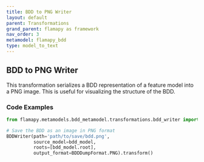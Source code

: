 ```yaml
---
title: BDD to PNG Writer
layout: default
parent: Transformations
grand_parent: flamapy as framework
nav_order: 3
metamodel: flamapy_bdd
type: model_to_text
---
```


## BDD to PNG Writer

This transformation serializes a BDD representation of a feature model into a PNG image. This is useful for visualizing the structure of the BDD.

### Code Examples

```python
from flamapy.metamodels.bdd_metamodel.transformations.bdd_writer import BDDWriter, BDDDumpFormat

# Save the BDD as an image in PNG format
BDDWriter(path='path/to/save/bdd.png',
          source_model=bdd_model,
          roots=[bdd_model.root],
          output_format=BDDDumpFormat.PNG).transform()
```
